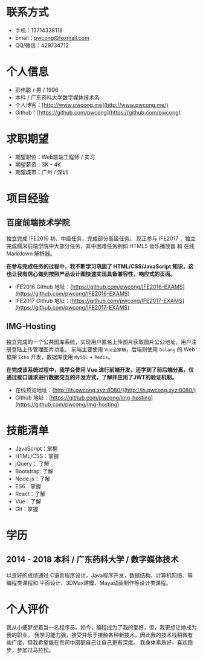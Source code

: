 # 联系方式
* 手机：13714338118
* Email：pwcong@foxmail.com
* QQ/微信：429734712

# 个人信息
* 彭伟聪 / 男 / 1996
* 本科 / 广东药科大学数字媒体技术系
* 个人博客：[http://www.pwcong.me](http://www.pwcong.me/)
* Github：[https://github.com/pwcong](https://github.com/pwcong)

# 求职期望
* 期望职位：Web前端工程师 / 实习
* 期望薪资：3K - 4K
* 期望城市：广州 / 深圳

# 项目经验
## 百度前端技术学院
独立完成 IFE2016 初、中级任务，完成部分高级任务。
现正参与 IFE2017 ，独立完成糯米前端学院中大部分任务，其中困难任务例如 HTML5 音乐播放器 和 在线 Markdown 解析器。

**在参与完成任务的过程中，我不断学习巩固了 HTML/CSS/JavaScript 知识，这也让我有信心做到按照产品设计图快速实现具备兼容性，响应式的页面。**

* IFE2016 Github 地址：[https://github.com/pwcong/IFE2016-EXAMS](https://github.com/pwcong/IFE2016-EXAMS)
* IFE2017 Github 地址：[https://github.com/pwcong/IFE2017-EXAMS](https://github.com/pwcong/IFE2017-EXAMS)

## IMG-Hosting
独立完成的一个公共图库系统，实现用户匿名上传图片获取图片公公地址，用户注册登陆上传管理图片功能。
前端主要使用 `Vue全家桶`，后端则使用 `Golang` 的 Web 框架 `Echo` 开发，数据库使用 `MySQL` + `Redis`。

**在完成该系统过程中，我学会使用 Vue 进行前端开发，还学到了前后端分离，仅通过接口请求进行数据交互的开发方式，了解并应用了JWT的验证机制。**

* 在线预览地址：[http://ih.pwcong.xyz:8080/](http://ih.pwcong.xyz:8080/)
* Github 地址：[https://github.com/pwcong/img-hosting](https://github.com/pwcong/img-hosting)


# 技能清单
* JavaScript：掌握
* HTML/CSS：掌握
* jQuery： 了解
* Bootstrap: 了解
* Node.js：了解
* ES6：掌握
* React：了解
* Vue：了解
* Git：掌握

# 学历
## 2014 - 2018 本科 / 广东药科大学 / 数字媒体技术
以良好的成绩通过 C语言程序设计，Java程序开发，数据结构、计算机网络、等编程类课程和 平面设计、3DMax建模、Maya动画制作等设计类课程。

# 个人评价
我从小便梦想着当一名程序员。如今，编程成为了我的爱好，但，我更想让她成为我的职业。 
我学习能力强，接受并乐于接触各种新技术，因此我的技术栈稍微有些广度，但我希望能在贵司中磨砺自己让自己更有深度。
我身体素质好，喜欢跑步，参加过马拉松。